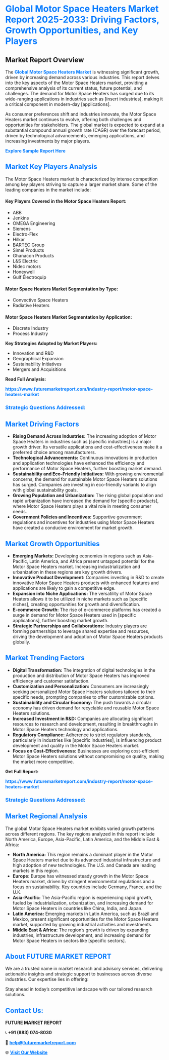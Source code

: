 <h1 style="color: #007BFF;">Global Motor Space Heaters Market Report 2025-2033: Driving Factors, Growth Opportunities, and Key Players</h1>

<section id="overview">
<h2>Market Report Overview</h2>
<p>The <a href="https://www.futuremarketreport.com/industry-report/motor-space-heaters-market" style="color: #007BFF; text-decoration: none;"><strong>Global Motor Space Heaters Market</strong></a> is witnessing significant growth, driven by increasing demand across various industries. This report delves into the key aspects of the Motor Space Heaters market, providing a comprehensive analysis of its current status, future potential, and challenges. The demand for Motor Space Heaters has surged due to its wide-ranging applications in industries such as [insert industries], making it a critical component in modern-day [applications].</p>
<p>As consumer preferences shift and industries innovate, the Motor Space Heaters market continues to evolve, offering both challenges and opportunities for stakeholders. The global market is expected to expand at a substantial compound annual growth rate (CAGR) over the forecast period, driven by technological advancements, emerging applications, and increasing investments by major players.</p>
</section>

<section id="overview">
<p><a href="https://www.futuremarketreport.com/request-sample/reportId=92971" style="color: #007BFF; text-decoration: none;"><strong>Explore Sample Report Here</strong></a></p>
</section>

<section id="key-players">
<h2 style="color: #007BFF;">Market Key Players Analysis</h2>
<p>The Motor Space Heaters market is characterized by intense competition among key players striving to capture a larger market share. Some of the leading companies in the market include:</p>
<h4>Key Players Covered in the Motor Space Heaters Report:</h4>
<ul><li>ABB</li><li>Jenkins</li><li>OMEGA Engineering</li><li>Siemens</li><li>Electro-Flex</li><li>Hilkar</li><li>BARTEC Group</li><li>Simel Products</li><li>Ghanacon Products</li><li>L&amp;S Electric</li><li>Nidec motors</li><li>Honeywell</li><li>Gulf Electroquip</li></ul>
<h4>Motor Space Heaters Market Segmentation by Type:</h4>
<ul><li>Convective Space Heaters</li><li>Radiative Heaters</li></ul>

<h4>Motor Space Heaters Market Segmentation by Application:</h4>
<ul><li>Discrete Industry</li><li>Process Industry</li></ul>
<p><strong>Key Strategies Adopted by Market Players:</strong></p>
<ul>
<li>Innovation and R&D</li>
<li>Geographical Expansion</li>
<li>Sustainability Initiatives</li>
<li>Mergers and Acquisitions</li>
</ul>
</section>

<section>
<p><strong>Read Full Analysis: </strong></p><a href="https://www.futuremarketreport.com/industry-report/motor-space-heaters-market" style="color: #007BFF; text-decoration: none;"><strong>https://www.futuremarketreport.com/industry-report/motor-space-heaters-market</strong></a>
<h3 style="color: #007BFF;">Strategic Questions Addressed:</h3>
</section>

<section id="driving-factors">
<h2 style="color: #007BFF;">Market Driving Factors</h2>
<ul>
<li><strong>Rising Demand Across Industries:</strong> The increasing adoption of Motor Space Heaters in industries such as [specific industries] is a major growth driver. Its versatile applications and cost-effectiveness make it a preferred choice among manufacturers.</li>
<li><strong>Technological Advancements:</strong> Continuous innovations in production and application technologies have enhanced the efficiency and performance of Motor Space Heaters, further boosting market demand.</li>
<li><strong>Sustainability and Eco-Friendly Initiatives:</strong> With growing environmental concerns, the demand for sustainable Motor Space Heaters solutions has surged. Companies are investing in eco-friendly variants to align with global sustainability goals.</li>
<li><strong>Growing Population and Urbanization:</strong> The rising global population and rapid urbanization have increased the demand for [specific products], where Motor Space Heaters plays a vital role in meeting consumer needs.</li>
<li><strong>Government Policies and Incentives:</strong> Supportive government regulations and incentives for industries using Motor Space Heaters have created a conducive environment for market growth.</li>
</ul>
</section>

<section id="growth-opportunities">
<h2 style="color: #007BFF;">Market Growth Opportunities</h2>
<ul>
<li><strong>Emerging Markets:</strong> Developing economies in regions such as Asia-Pacific, Latin America, and Africa present untapped potential for the Motor Space Heaters market. Increasing industrialization and urbanization in these regions are key growth drivers.</li>
<li><strong>Innovative Product Development:</strong> Companies investing in R&D to create innovative Motor Space Heaters products with enhanced features and applications are likely to gain a competitive edge.</li>
<li><strong>Expansion into Niche Applications:</strong> The versatility of Motor Space Heaters allows it to be utilized in niche markets such as [specific niches], creating opportunities for growth and diversification.</li>
<li><strong>E-commerce Growth:</strong> The rise of e-commerce platforms has created a surge in demand for Motor Space Heaters used in [specific applications], further boosting market growth.</li>
<li><strong>Strategic Partnerships and Collaborations:</strong> Industry players are forming partnerships to leverage shared expertise and resources, driving the development and adoption of Motor Space Heaters products globally.</li>
</ul>
</section>

<section id="trending-factors">
<h2 style="color: #007BFF;">Market Trending Factors</h2>
<ul>
<li><strong>Digital Transformation:</strong> The integration of digital technologies in the production and distribution of Motor Space Heaters has improved efficiency and customer satisfaction.</li>
<li><strong>Customization and Personalization:</strong> Consumers are increasingly seeking personalized Motor Space Heaters solutions tailored to their specific needs, prompting companies to offer customizable options.</li>
<li><strong>Sustainability and Circular Economy:</strong> The push towards a circular economy has driven demand for recyclable and reusable Motor Space Heaters solutions.</li>
<li><strong>Increased Investment in R&D:</strong> Companies are allocating significant resources to research and development, resulting in breakthroughs in Motor Space Heaters technology and applications.</li>
<li><strong>Regulatory Compliance:</strong> Adherence to strict regulatory standards, particularly in industries like [specific industries], is influencing product development and quality in the Motor Space Heaters market.</li>
<li><strong>Focus on Cost-Effectiveness:</strong> Businesses are exploring cost-efficient Motor Space Heaters solutions without compromising on quality, making the market more competitive.</li>
</ul>
</section>

<section>
<p><strong>Get Full Report: </strong></p><a href="https://www.futuremarketreport.com/industry-report/motor-space-heaters-market" style="color: #007BFF; text-decoration: none;"><strong>https://www.futuremarketreport.com/industry-report/motor-space-heaters-market</strong></a>
<h3 style="color: #007BFF;">Strategic Questions Addressed:</h3>
</section>


<section id="regional-analysis">
<h2 style="color: #007BFF;">Market Regional Analysis</h2>
<p>The global Motor Space Heaters market exhibits varied growth patterns across different regions. The key regions analyzed in this report include North America, Europe, Asia-Pacific, Latin America, and the Middle East & Africa:</p>
<ul>
<li><strong>North America:</strong> This region remains a dominant player in the Motor Space Heaters market due to its advanced industrial infrastructure and high adoption of new technologies. The U.S. and Canada are leading markets in this region.</li>
<li><strong>Europe:</strong> Europe has witnessed steady growth in the Motor Space Heaters market, driven by stringent environmental regulations and a focus on sustainability. Key countries include Germany, France, and the U.K.</li>
<li><strong>Asia-Pacific:</strong> The Asia-Pacific region is experiencing rapid growth, fueled by industrialization, urbanization, and increasing demand for Motor Space Heaters in countries like China, India, and Japan.</li>
<li><strong>Latin America:</strong> Emerging markets in Latin America, such as Brazil and Mexico, present significant opportunities for the Motor Space Heaters market, supported by growing industrial activities and investments.</li>
<li><strong>Middle East & Africa:</strong> The region’s growth is driven by expanding industries, infrastructure development, and increasing demand for Motor Space Heaters in sectors like [specific sectors].</li>
</ul>
</section>

<footer>
<h2 style="color: #007BFF;">About FUTURE MARKET REPORT</h2>
<p>We are a trusted name in market research and advisory services, delivering actionable insights and strategic support to businesses across diverse industries. Our expertise lies in offering:</p>

<p>Stay ahead in today’s competitive landscape with our tailored research solutions.</p>

<h2 style="color: #007BFF;">Contact Us:</h2>
<p><strong>FUTURE MARKET REPORT</strong></p>
<p>📞 <strong>+91 (883) 074-8030</strong></p>
<p>📧 <strong><a href="mailto:help@futuremarketreport.com" style="color: #007BFF;">help@futuremarketreport.com</a></strong></p>
<p>🌐 <strong><a href="https://www.futuremarketreport.com/" style="color: #007BFF;">Visit Our Website</a></strong></p>
</footer>